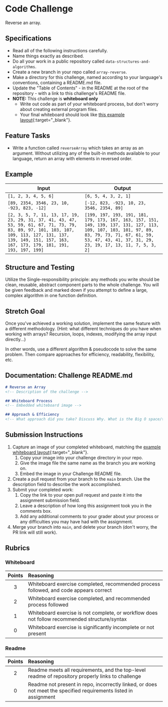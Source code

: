 # Code Challenge

Reverse an array.

## Specifications

- Read all of the following instructions carefully.
- Name things exactly as described.
- Do all your work in a public repository called `data-structures-and-algorithms`.
- Create a new branch in your repo called `array-reverse`.
- Make a directory for this challenge, named according to your language's conventions, containing a README.md file.
- Update the "Table of Contents" - in the README at the root of the repository - with a link to this challenge's README file.
- **NOTE:** This challenge is **whiteboard only**
  - Write out code as part of your whiteboard process, but don't worry about creating external program files.
  - Your final whiteboard should look like [this example layout](../../Whiteboard_Workflow.md){:target="_blank"}.

## Feature Tasks

- Write a function called `reverseArray` which takes an array as an argument. Without utilizing any of the built-in methods available to your language, return an array with elements in reversed order.

## Example

| Input | Output |
|-----|----|
| `[1, 2, 3, 4, 5, 6]` | `[6, 5, 4, 3, 2, 1]` |
| `[89, 2354, 3546, 23, 10, -923, 823, -12]` | `[-12, 823, -923, 10, 23, 3546, 2354, 89]` |
| `[2, 3, 5, 7, 11, 13, 17, 19, 23, 29, 31, 37, 41, 43, 47, 53, 59, 61, 67, 71, 73, 79, 83, 89, 97, 101, 103, 107, 109, 113, 127, 131, 137, 139, 149, 151, 157, 163, 167, 173, 179, 181, 191, 193, 197, 199]` | `[199, 197, 193, 191, 181, 179, 173, 167, 163, 157, 151, 149, 139, 137, 131, 127, 113, 109, 107, 103, 101, 97, 89, 83, 79, 73, 71, 67, 61, 59, 53, 47, 43, 41, 37, 31, 29, 23, 19, 17, 13, 11, 7, 5, 3, 2]` |

## Structure and Testing

Utilize the Single-responsibility principle: any methods you write should be clean, reusable, abstract component parts to the whole challenge. You will be given feedback and marked down if you attempt to define a large, complex algorithm in one function definition.

## Stretch Goal

Once you've achieved a working solution, implement the same feature with a different methodology. (Hint: what different techniques do you have when working with arrays? Recursion, loops, indexes, modifying the array input directly...)

In other words, use a different algorithm & pseudocode to solve the same problem. Then compare approaches for efficiency, readability, flexibility, etc.

## Documentation: Challenge README.md

```markdown
# Reverse an Array
<!-- Description of the challenge -->

## Whiteboard Process
<!-- Embedded whiteboard image -->

## Approach & Efficiency
<!-- What approach did you take? Discuss Why. What is the Big O space/time for this approach? -->
```

## Submission Instructions

1. Capture an image of your completed whiteboard, matching the [example whiteboard layout](../../Whiteboard_Workflow.md){:target="_blank"}.
     1. Copy your image into your challenge directory in your repo.
     1. Give the image file the same name as the branch you are working on.
     1. Embed the image in your Challenge README file.
1. Create a pull request from your branch to the `main` branch. Use the description field to describe the work accomplished.
1. Submit your completed work:
    1. Copy the link to your open pull request and paste it into the assignment submission field.
    1. Leave a description of how long this assignment took you in the comments box.
    1. Add any additional comments to your grader about your process or any difficulties you may have had with the assignment.
1. Merge your branch into `main`, and delete your branch (don't worry, the PR link will still work).

## Rubrics

### Whiteboard

| Points  | Reasoning |
| :------------: | :----------- |
| 3       | Whiteboard exercise completed, recommended process followed, and code appears correct |
| 2       | Whiteboard exercise completed, and recommended process followed |
| 1       | Whiteboard exercise is not complete, or workflow does not follow recommended structure/syntax |
| 0       | Whiteboard exercise is significantly incomplete or not present |

### Readme

| Points  | Reasoning |
| :------------: | :----------- |
| 2       | Readme meets all requirements, and the top-level readme of repository properly links to challenge |
| 0       | Readme not present in repo, incorrectly linked, or does not meet the specified requirements listed in assignment |
